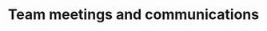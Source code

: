 ---
layout: page
title:  "Team meetings and communications"
lang: en
category: "About"
permalink: "/team-meetings/"
trans_url: "/fr-needed/"
---